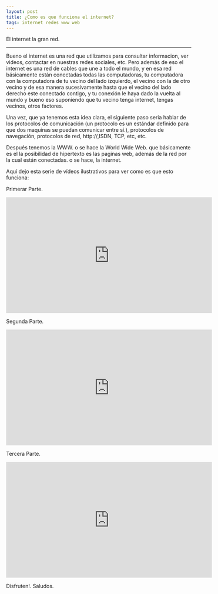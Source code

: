 ```yaml
---
layout: post
title: ¿Como es que funciona el internet?
tags: internet redes www web
---
```


El internet la gran red.

-----

Bueno el internet es una red que utilizamos para consultar informacion, ver videos, contactar en nuestras redes sociales, etc.
Pero además de eso el internet es una red de cables que une a todo el mundo, y en esa red básicamente están conectadas todas las computadoras,
tu computadora con la computadora de tu vecino del lado izquierdo, el vecino con la de otro vecino y de esa manera sucesivamente hasta que el vecino
del lado derecho este conectado contigo, y tu conexión le haya dado la vuelta al mundo y bueno eso suponiendo que tu vecino tenga internet, tengas vecinos, otros factores.

Una vez, que ya tenemos esta idea clara, el siguiente paso seria hablar de los protocolos de comunicación
(un protocolo es un estándar definido para que dos maquinas se puedan comunicar entre sí.),
 protocolos de navegación, protocolos de red, http://,ISDN, TCP, etc, etc.

Después tenemos la WWW. o se hace la World Wide Web. que básicamente es el la posibilidad de hipertexto es las paginas web,
además de la red por la cual están conectadas. o se hace, la internet.

Aquí dejo esta serie de vídeos ilustrativos para ver como es que esto funciona:

Primerar Parte.

<iframe width="560" height="315" src="https://www.youtube.com/embed/EYlCfOa-jHg" frameborder="0" allowfullscreen></iframe>

Segunda Parte.

<iframe width="560" height="315" src="https://www.youtube.com/embed/3yZNj-ZHhCk" frameborder="0" allowfullscreen></iframe>

Tercera Parte.

<iframe width="560" height="315" src="https://www.youtube.com/embed/gYGfLZsRvQ4" frameborder="0" allowfullscreen></iframe>

Disfruten!. Saludos.


